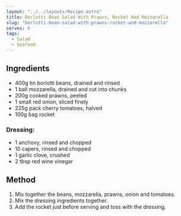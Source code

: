 ```yaml
---
layout: "../../layouts/Recipe.astro"
title: Borlotti Bean Salad With Prawns, Rocket And Mozzarella
slug: "borlotti-bean-salad-with-prawns-rocket-and-mozzarella"
serves: 6
tags:
  - Salad
  - Seafood
---
```


## Ingredients

- 400g tin borlotti beans, drained and rinsed
- 1 ball mozzarella, drained and cut into chunks
- 200g cooked prawns, peeled
- 1 small red onion, sliced finely
- 225g pack cherry tomatoes, halved
- 100g bag rocket

### Dressing:

- 1 anchovy, rinsed and chopped
- 10 capers, rinsed and chopped
- 1 garlic clove, crushed
- 2 tbsp red wine vinegar

## Method

1. Mix together the beans, mozzarella, prawns, onion and tomatoes.
1. Mix the dressing ingredients together.
1. Add the rocket just before serving and toss with the dressing.